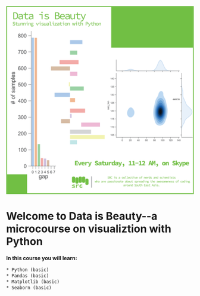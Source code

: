 <img src='src/micro_vis.png' widht=500>

# Welcome to Data is Beauty--a microcourse on visualiztion with Python

**In this course you will learn:**

	* Python (basic)
	* Pandas (basic)
	* Matplotlib (basic)
	* Seaborn (basic)


